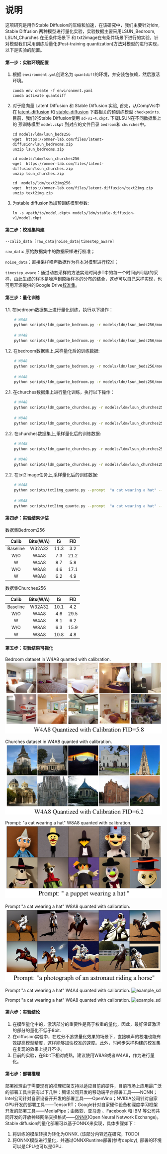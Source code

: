 # 说明

这项研究是用作Stable Diffusion的压缩和加速，在该研究中，我们主要针对ldm, Stable Diffusion 两种模型进行量化实验，实验数据主要采用LSUN_Bedroom, LSUN_Churches 在无条件场景下 和 txt2image在有条件场景下进行的实验，针对模型我们采用训练后量化(Post-training quantization)方法对模型的进行实现，以下是实验的配置。

#### 第一步：实验环境配置

1. 根据 ``environment.yml``创建名为 ``quantdiff``的环境，并安装包依赖，然后激活环境。

   ```
   conda env create -f environment.yaml
   conda activate quantdiff
   ```
2. 对于隐向量 Latent Diffusion 和 Stable Diffusion 实验, 首先，从CompVis中在 [latent-diffusion](https://github.com/CompVis/latent-diffusion#model-zoo) 和 [stable-diffusion](https://github.com/CompVis/stable-diffusion#weights) 下载相关的预训练模型 ``checkpoints``. 目前，我们的Stable Diffusion使用 `sd-v1-4.ckpt`.
   下载LSUN在不同数据集上的 预训练模型 ``model.ckpt`` 到对应的文件目录 ``bedroom``和 ``churches``中。

   ```
   cd models/ldm/lsun_beds256
   wget  https://ommer-lab.com/files/latent-diffusion/lsun_bedrooms.zip
   unzip lsun_bedrooms.zip
   ```

   ```
   cd models/ldm/lsun_churches256
   wget  https://ommer-lab.com/files/latent-diffusion/lsun_churches.zip
   unzip lsun_churches.zip
   ```

   ```
   cd  models/ldm/text2img256
   wget  https://ommer-lab.com/files/latent-diffusion/text2img.zip 
   unzip text2img.zip
   ```
3. 为stable diffusion添加预训练模型参数:

   ```
   ln -s <path/to/model.ckpt> models/ldm/stable-diffusion-v1/model.ckpt 
   ```

#### 第二步：校准集构建
 ```--calib_data [raw_data|noise_data|timestep_aware] ```

```raw_data```: 原始数据集中的数据采样进行校准；

```noise_data```：直接采样噪声数据作为样本对模型进行校准；

```timestep_aware```：通过动态采样的方法实现时间步T中的每一个时间步间隔t的采样，由此生成的样本是噪声到原始样本的分布的结合，这步可以自己采样实现，也可用开源提供的Google Drive[校准集](https://drive.google.com/drive/folders/1ImRbmAvzCsU6AOaXbIeI7-4Gu2_Scc-X?usp=share_link)。

#### 第三步：量化训练

1.1. 在bedroom数据集上进行量化训练，执行以下操作：

```bash
    # W8A8
    python scripts/ldm_quante_bedroom.py -r models/ldm/lsun_beds256/model.ckpt -n 5000 --batch_size 64 -c 100 -e 1.0 --seed 41  --weight_bit 4 --act_bit 8 -l output/lsun --wwq --waq --act_quant --data_dir /data/rrshao/datasets/bedroom_train/ --calib_data noise_data --use_adaround --ptq  --calib_model 
  
    # W4A8
    python scripts/ldm_quante_bedroom.py -r models/ldm/lsun_beds256/model.ckpt -n 5000 --batch_size 64 -c 100 -e 1.0 --seed 41  --weight_bit 8 --act_bit 8 -l output/lsun --wwq --waq --act_quant --data_dir /data/rrshao/datasets/bedroom_train/ --calib_data noise_data --use_adaround --ptq  --calib_model 
```

1.2. 在bedroom数据集上,采样量化后的训练数据:

```bash
    # W8A8
    python scripts/ldm_quante_bedroom.py -r models/ldm/lsun_beds256/model.ckpt -n 5000 --batch_size 64 -c 100 -e 1.0 --seed 41  --weight_bit 8 --act_bit 8 -l output/lsun --wwq --waq --act_quant --data_dir /data/rrshao/datasets/bedroom_train/ --calib_data noise_data --use_adaround --ptq  
  
    # W4A8
    python scripts/ldm_quante_bedroom.py -r models/ldm/lsun_beds256/model.ckpt -n 5000 --batch_size 64 -c 100 -e 1.0 --seed 41  --weight_bit 4 --act_bit 8 -l output/lsun --wwq --waq --act_quant --data_dir /data/rrshao/datasets/bedroom_train/ --calib_data noise_data --use_adaround --ptq   
```

2.1. 在churches数据集上进行量化训练，执行以下操作：

```bash
    # W4A8
    python scripts/ldm_quante_churches.py -r models/ldm/lsun_churches256/model.ckpt -n 1000 --batch_size 64 -c 200 -e 1.0 --seed 41 --weight_bit 4 --act_bit 8 -l output/lsun  --wwq --waq --act_quant --data_dir /data/rrshao/datasets/lsun/church_outdoor_train/ --calib_data raw_data  --ptq  --calib_model --use_adaround

    # W8A8
    python scripts/ldm_quante_churches.py -r models/ldm/lsun_churches256/model.ckpt -n 1000 --batch_size 64 -c 200 -e 1.0 --seed 41 --weight_bit 8 --act_bit 8 -l output/lsun  --wwq --waq --act_quant --data_dir /data/rrshao/datasets/lsun/church_outdoor_train/ --calib_data raw_data  --ptq  --calib_model --use_adaround
```

2.2. 在churches数据集上,采样量化后的训练数据:

```bash
    # W4A8
    python scripts/ldm_quante_churches.py -r models/ldm/lsun_churches256/model.ckpt -n 1000 --batch_size 64 -c 200 -e 1.0 --seed 41 --weight_bit 4 --act_bit 8 -l output/lsun  --wwq --waq --act_quant --data_dir /data/rrshao/datasets/lsun/church_outdoor_train/ --calib_data raw_data  --ptq  --use_adaround

    # W8A8
    python scripts/ldm_quante_churches.py -r models/ldm/lsun_churches256/model.ckpt -n 1000 --batch_size 64 -c 200 -e 1.0 --seed 41 --weight_bit 8 --act_bit 8 -l output/lsun  --wwq --waq --act_quant --data_dir /data/rrshao/datasets/lsun/church_outdoor_train/ --calib_data raw_data  --ptq  --use_adaround
```

2.2. 在txt2image任务上,采样量化后的训练数据:

```bash
    # W4A8
    python scripts/txt2img_quante.py --prompt  "a cat wearing a hat" --plms --cond --ptq --weight_bit 4 --act_bit 8 --quant_mode qdiff --no_grad_ckpt --split --n_samples 5 --outdir output_path/txt2img --wwq --waq --calib_data timestep_aware  --cali_data_path clib_data/sd_coco-s75_sample1024_allst.pt  --cali_st 2 --cali_n 8 --use_adaround 

    # W8A8   
    python scripts/txt2img_quante.py --prompt  "a cat wearing a hat" --plms --cond --ptq --weight_bit 8 --act_bit 8 --quant_mode qdiff --no_grad_ckpt --split --n_samples 5 --outdir output_path/txt2img --wwq --waq --calib_data timestep_aware  --cali_data_path clib_data/sd_coco-s75_sample1024_allst.pt  --cali_st 2 --cali_n 8 --use_adaround 
```


#### 第四步：实验结果评估

数据集Bedroom256

| Calib | Bits(W/A) | IS | FID |
| :---: | :------: | :-: | :-: |
| Baseline| W32A32 | 11.3| 3.2 | 
|  W/O  |   W4A8   | 7.3 | 21.2|
|   W   |   W4A8   | 8.7 | 5.8 |
|  W/O  |   W8A8   | 4.6 | 17.1 |
|   W   |   W8A8   | 6.2 | 4.9 |


数据集Churches256                               

| Calib | Bits(W/A) | IS | FID |
| :---: | :------: | :-: | :-: |
| Baseline| W32A32 | 10.1| 4.2 | 
|  W/O  |   W4A8   | 4.6 | 29.5 |
|   W   |   W4A8   | 8.1 | 6.2 |
|  W/O  |   W8A8   | 6.3 | 15.9 |
|   W   |   W8A8   | 10.8 | 4.8 |



#### 第五步：实验结果可视化
Bedroom dataset in W4A8 quanted with calibration.
![example_sd](results/bedroom.png)

Churches dataset in W4A8 quanted with calibration.
![example_sd](results/churches.png)

Prompt: "a cat wearing a hat" W8A8 quanted with calibration.
![example_sd](results/puppet.png)

Prompt  "a cat wearing a hat" W8A8 quanted with calibration.
![example_sd](results/astronaut.png)

Prompt "a cat wearing a hat" W4A4 quanted with calibration. 
![example_sd](results/w4a4_grid-0001.png)

Prompt "a cat wearing a hat" W8A8 quanted with calibration.
![example_sd](results/w8a8_grid-0001.png)


#### 第六步：实验结论
1. 在模型量化中的，激活部分的重要性是高于权重的量化，因此，最好保证激活的部分的量化不低于8bit.
2. 在diffusion实验中，在过分不追求量化效果的场景下，直接噪声的校准也能有效提高模型精度，这样能够加快校准的速度。此外，时间步采样构建的校准集在复现的效果上提升不少。
3. 目前的实验，在8bit下相对成熟，建议使用W8A8或者W4A8，作为进行量化。

#### 第七步：部署推理
部署推理由于需要现有的推理框架支持以适应目前的硬件，目前市场上应用最广泛的部署工具主要有以下几种：腾讯公司开发的移动端平台部署工具——NCNN；Intel公司针对自家设备开开发的部署工具——OpenVino；NVIDIA公司针对自家GPU开发的部署工具——TensorRT；Google针对自家硬件设备和深度学习框架开发的部署工具——MediaPipe；由微软、亚马逊 、Facebook 和 IBM 等公司共同开发的开放神经网络交换格式——[ONNX](https://onnx.ai/)(Open Neural Network Exchange)。Stable diffusion的量化部署可以基于ONNX来实现，具体步骤如下：
1. 将训练的模型转换为转化为ONNX. (该部分内容还在研究，TODO)
2. 将ONNX模型进行量化，并通过ONNXRuntime部署(参考deploy), 部署的环境可以是CPU也可以是GPU.